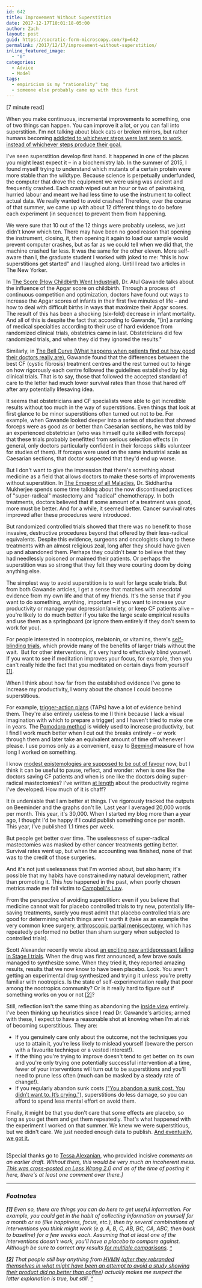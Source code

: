 ```yaml
---
id: 642
title: Improvement Without Superstition
date: 2017-12-17T10:01:18-05:00
author: Zach
layout: post
guid: https://socratic-form-microscopy.com/?p=642
permalink: /2017/12/17/improvement-without-superstition/
inline_featured_image:
  - "0"
categories:
  - Advice
  - Model
tags:
  - empiricism is my "rationality" tag
  - someone else probably came up with this first
---
```


<p class="caption pre-post-meta">
[7 minute read]
</p>

When you make continuous, incremental improvements to something, one of two things can happen. You can improve it a lot, or you can fall into superstition. I'm not talking about black cats or broken mirrors, but rather humans becoming <a href="http://www.nytimes.com/2005/12/13/science/children-learn-by-monkey-see-monkey-do-chimps-dont.html">addicted to whichever steps were last seen to work, instead of whichever steps produce their goal.</a>

I've seen superstition develop first hand. It happened in one of the places you might least expect it – in a biochemistry lab. In the summer of 2015, I found myself trying to understand which mutants of a certain protein were more stable than the wildtype. Because science is perpetually underfunded, the computer that drove the equipment we were using was ancient and frequently crashed. Each crash wiped out an hour or two of painstaking, hurried labour and meant we had less time to use the instrument to collect actual data. We really wanted to avoid crashes! Therefore, over the course of that summer, we came up with about 12 different things to do before each experiment (in sequence) to prevent them from happening.

We were sure that 10 out of the 12 things were probably useless, we just didn't know which ten. There may have been no good reason that opening the instrument, closing, it, then opening it again to load our sample would prevent computer crashes, but as far as we could tell when we did that, the machine crashed far less. It was the same for the other eleven. More self-aware than I, the graduate student I worked with joked to me: "this is how superstitions get started" and I laughed along. Until I read two articles in The New Yorker.

In <a href="https://www.newyorker.com/magazine/2006/10/09/the-score">The Score (How Childbirth Went Industrial)</a>, Dr. Atul Gawande talks about the influence of the Apgar score on childbirth. Through a process of continuous competition and optimization, doctors have found out ways to increase the Apgar scores of infants in their first five minutes of life – and how to deal with difficult births in ways that maximize their Apgar scores. The result of this has been a shocking (six-fold) decrease in infant mortality. And all of this is despite the fact that according to Gawande, "[in] a ranking of medical specialties according to their use of hard evidence from randomized clinical trials, obstetrics came in last. Obstetricians did few randomized trials, and when they did they ignored the results."

Similarly, in <a href="https://www.newyorker.com/magazine/2004/12/06/the-bell-curve">The Bell Curve (What happens when patients find out how good their doctors really are)</a>, Gawande found that the differences between the best CF (cystic fibrosis) treatment centres and the rest turned out to hinge on how rigorously each centre followed the guidelines established by big clinical trials. That is to say, those that followed the accepted standard of care to the letter had much lower survival rates than those that hared off after any potentially lifesaving idea.

It seems that obstetricians and CF specialists were able to get incredible results without too much in the way of superstitions. Even things that look at first glance to be minor superstitions often turned out not to be. For example, when Gawande looked deeper into a series of studies that showed forceps were as good as or better than Caesarian sections, he was told by an experienced obstetrician (who was himself quite skilled with forceps) that these trials probably benefitted from serious selection effects (in general, only doctors particularly confident in their forceps skills volunteer for studies of them). If forceps were used on the same industrial scale as Caesarian sections, that doctor suspected that they'd end up worse.

But I don't want to give the impression that there's something about medicine as a field that allows doctors to make these sorts of improvements without superstition. In <a href="https://en.wikipedia.org/wiki/The_Emperor_of_All_Maladies">The Emperor of all Maladies</a>, Dr. Siddhartha Mukherjee spends some time talking about the now discontinued practices of "super-radical" mastectomy and "radical" chemotherapy. In both treatments, doctors believed that if some amount of a treatment was good, more must be better. And for a while, it seemed better. Cancer survival rates improved after these procedures were introduced.

But randomized controlled trials showed that there was no benefit to those invasive, destructive procedures beyond that offered by their less-radical equivalents. Despite this evidence, surgeons and oncologists clung to these treatments with an almost religious zeal, long after they should have given up and abandoned them. Perhaps they couldn't bear to believe that they had needlessly poisoned or maimed their patients. Or perhaps the superstition was so strong that they felt they were courting doom by doing anything else.

The simplest way to avoid superstition is to wait for large scale trials. But from both Gawande articles, I get a sense that matches with anecdotal evidence from my own life and that of my friends. It's the sense that if you want to do something, anything, important – if you want to increase your productivity or manage your depression/anxiety, or keep CF patients alive – you're likely to do much better if you take the large scale empirical results and use them as a springboard (or ignore them entirely if they don't seem to work for you).

For people interested in nootropics, melatonin, or vitamins, there's <a href="https://www.gwern.net/zeo/Vitamin-D#setup">self-blinding trials</a>, which provide many of the benefits of larger trials without the wait.  But for other interventions, it's very hard to effectively blind yourself. If you want to see if meditation improves your focus, for example, then you can't really hide the fact that you meditated on certain days from yourself <a id="iws-top-1" href="#iws-bot-1">[1]</a>.

When I think about how far from the established evidence I've gone to increase my productivity, I worry about the chance I could become superstitious.

For example, <a href="http://lesswrong.com/lw/o7c/making_intentions_concrete_triggeraction_planning/">trigger-action plans</a> (TAPs) have a lot of evidence behind them. They're also entirely useless to me (I think because I lack a visual imagination with which to prepare a trigger) and I haven't tried to make one in years. The <a href="http://lesswrong.com/lw/gp4/the_power_of_pomodoros/">Pomodoro method</a> is widely used to increase productivity, but I find I work much better when I cut out the breaks entirely – or work through them and later take an equivalent amount of time off whenever I please. I use pomos only as a convenient, easy to <a href="https://www.beeminder.com/">Beemind</a> measure of how long I worked on something.

I know <a href="https://equilibriabook.com/toc/">modest epistemologies are supposed to be out of favour</a> now, but I think it can be useful to pause, reflect, and wonder: when is one like the doctors saving CF patients and when is one like the doctors doing super-radical mastectomies? I've written <a href="https://socratic-form-microscopy.com/2017/06/18/six-steps-to-a-daily-writing-habit/">at length</a> about the productivity regime I've developed. How much of it is chaff?

It <em>is</em> undeniable that I am better at things. I've rigorously tracked the outputs on Beeminder and the graphs don't lie. Last year I averaged 20,000 words per month. This year, it's 30,000. When I started my blog more than a year ago, I thought I'd be happy if I could publish something once per month. This year, I've published 1.1 times per week.

But people get better over time. The uselessness of super-radical mastectomies was masked by other cancer treatments getting better. Survival rates went up, but when the accounting was finished, none of that was to the credit of those surgeries.

And it's not just uselessness that I'm worried about, but also harm; it's possible that my habits have constrained my natural development, rather than promoting it. This <em>has</em> happened in the past, when poorly chosen metrics made me fall victim to <a href="https://en.wikipedia.org/wiki/Campbell%27s_law">Campbell's Law</a>.

From the perspective of avoiding superstition: even if you believe that medicine cannot wait for placebo controlled trials to try new, potentially life-saving treatments, surely you must admit that placebo controlled trials are good for determining which things aren't worth it (take as an example the very common knee surgery, <a href="http://ard.bmj.com/content/early/2017/05/18/annrheumdis-2017-211172">arthroscopic partial meniscectomy</a>, which has repeatedly performed no better than sham surgery when subjected to controlled trials).

Scott Alexander recently wrote about <a href="http://slatestarcodex.com/2017/12/08/what-to-make-of-new-positive-nsi-189-results/">an exciting new antidepressant failing in Stage I trials</a>. When the drug was first announced, a few brave souls managed to synthesize some. When they tried it, they reported amazing results, results that we now know to have been placebo. Look. You aren't getting an experimental drug synthesized and trying it unless you're pretty familiar with nootropics. Is the state of self-experimentation really that poor among the nootropics community? Or is it really hard to figure out if something works on you or not <a id="iws-top-2" href="#iws-bot-2">[2]</a>?

Still, reflection isn't the same thing as abandoning the <a href="http://www.overcomingbias.com/2007/07/beware-the-insi.html">inside view</a> entirely. I've been thinking up heuristics since I read Dr. Gawande's articles; armed with these, I expect to have a reasonable shot at knowing when I'm at risk of becoming superstitious. They are:

<ul>
 	<li>If you genuinely care only about the outcome, not the techniques you use to attain it, you're less likely to mislead yourself (beware the person with a favourite technique or a vested interest!).</li>
 	<li>If the thing you're trying to improve doesn't tend to get better on its own and you're only trying one potentially successful intervention at a time, fewer of your interventions will turn out to be superstitions and you'll need to prune less often (much can be masked by a steady rate of change!).</li>
 	<li>If you regularly abandon sunk costs <a href="http://yudkowsky.tumblr.com/post/116232712710/rationalism-gothic">("You abandon a sunk cost. You didn’t want to. It’s crying."</a>), superstitions do less damage, so you can afford to spend less mental effort on avoid them.</li>
</ul>
Finally, it might be that you don't care that some effects are placebo, so long as you get them and get them repeatedly. That's what happened with the experiment I worked on that summer. We knew we were superstitious, but we didn't care. We just needed enough data to publish. <a href="http://www.jbc.org/content/292/35/14349">And eventually, we got it.</a>

## <p class="caption pre-post-meta">

[Special thanks go to <a href="http://tessa.fyi/">Tessa Alexanian</a>, who provided</em> incisive <em>comments on an earlier draft. Without them, this would be very much an incoherent mess. <a href="https://www.lesserwrong.com/posts/M2g5zDEwwp2o8NriZ/improvement-without-superstition">This was cross-posted on Less Wrong 2.0</a> and as of the time of posting it here, there's at least one comment over there.]

</p>

---

<div class="footnotes" markdown="1">
<h3>Footnotes</h3>

<strong id="iws-bot-1">[1]</strong> Even so, there are things you can do here to get useful information. For example, you could get in the habit of collecting information on yourself for a month or so (like happiness, focus, etc.), then try several combinations of interventions you think might work (e.g. A, B, C, AB, BC, CA, ABC, then back to baseline) for a few weeks each. Assuming that at least one of the interventions doesn't work, you'll have a placebo to compare against. Although be sure to correct any results <a href="https://en.wikipedia.org/wiki/Multiple_comparisons_problem">for multiple comparisons</a>. <a href="#iws-top-1">^</a>

<strong id="iws-bot-2">[2]</strong> That people still buy anything from <a href="https://hvmn.com/">HVMN</a> (<a href="https://www.cnbc.com/2017/11/30/hvmn-nootrobox-study-smart-pill-less-effective-than-caffeine.html">after they rebranded themselves in what <em>might</em> have been an attempt to avoid a study showing their product did no better than coffee</a>) actually makes me suspect the latter explanation is true, but still. <a href="#iws-top-2">^</a>

</div>
